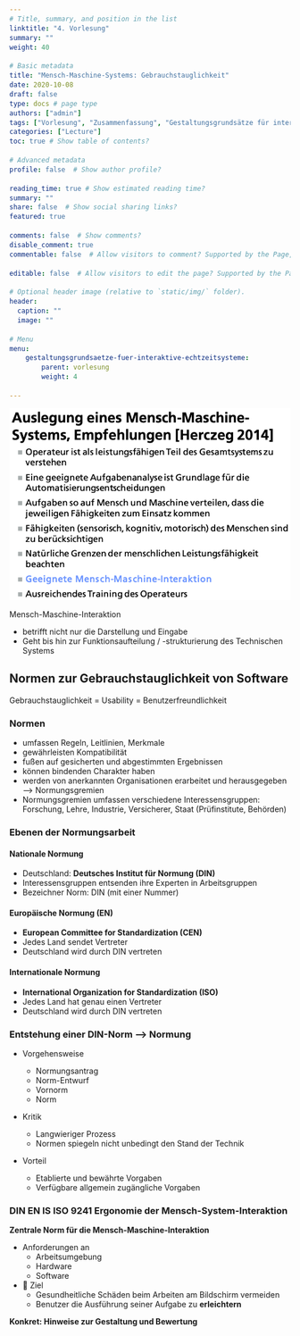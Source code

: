```yaml
---
# Title, summary, and position in the list
linktitle: "4. Vorlesung"
summary: ""
weight: 40

# Basic metadata
title: "Mensch-Maschine-Systems: Gebrauchstauglichkeit"
date: 2020-10-08
draft: false
type: docs # page type
authors: ["admin"]
tags: ["Vorlesung", "Zusammenfassung", "Gestaltungsgrundsätze für interaktive Echtzeitsysteme"]
categories: ["Lecture"]
toc: true # Show table of contents?

# Advanced metadata
profile: false  # Show author profile?

reading_time: true # Show estimated reading time?
summary: ""
share: false  # Show social sharing links?
featured: true

comments: false  # Show comments?
disable_comment: true
commentable: false  # Allow visitors to comment? Supported by the Page, Post, and Docs content types.

editable: false  # Allow visitors to edit the page? Supported by the Page, Post, and Docs content types.

# Optional header image (relative to `static/img/` folder).
header:
  caption: ""
  image: ""

# Menu
menu: 
    gestaltungsgrundsaetze-fuer-interaktive-echtzeitsysteme:
        parent: vorlesung
        weight: 4

---
```


<img src="https://raw.githubusercontent.com/EckoTan0804/upic-repo/master/uPic/截屏2020-10-08%2016.19.14.png" alt="截屏2020-10-08 16.19.14" style="zoom:80%;" />

Mensch-Maschine-Interaktion
- betrifft nicht nur die Darstellung und Eingabe
- Geht bis hin zur Funktionsaufteilung / -strukturierung des
Technischen Systems

## Normen zur Gebrauchstauglichkeit von Software

Gebrauchstauglichkeit = Usability = Benutzerfreundlichkeit

### Normen

- umfassen Regeln, Leitlinien, Merkmale
- gewährleisten Kompatibilität
- fußen auf gesicherten und abgestimmten Ergebnissen
- können bindenden Charakter haben
- werden von anerkannten Organisationen erarbeitet und herausgegeben --> Normungsgremien
- Normungsgremien umfassen verschiedene Interessensgruppen: Forschung, Lehre, Industrie, Versicherer, Staat (Prüfinstitute, Behörden)

### Ebenen der Normungsarbeit

#### Nationale Normung

- Deutschland: **Deutsches Institut für Normung (DIN)**
- Interessensgruppen entsenden ihre Experten in Arbeitsgruppen 
- Bezeichner Norm: DIN (mit einer Nummer)

#### Europäische Normung (EN)

- **European Committee for Standardization (CEN)**
- Jedes Land sendet Vertreter
- Deutschland wird durch DIN vertreten

#### Internationale Normung

- **International Organization for Standardization (ISO)**
- Jedes Land hat genau einen Vertreter
- Deutschland wird durch DIN vertreten

### Entstehung einer DIN-Norm --> Normung

- Vorgehensweise
  - Normungsantrag 
  - Norm-Entwurf
  - Vornorm
  - Norm

- Kritik
  - Langwieriger Prozess
  - Normen spiegeln nicht unbedingt den Stand der Technik
- Vorteil
  - Etablierte und bewährte Vorgaben
  - Verfügbare allgemein zugängliche Vorgaben

### DIN EN IS ISO 9241 Ergonomie der Mensch-System-Interaktion
**Zentrale Norm für die Mensch-Maschine-Interaktion**

- Anforderungen an
  - Arbeitsumgebung 
  - Hardware
  - Software
- 🎯 Ziel
  - Gesundheitliche Schäden beim Arbeiten am Bildschirm vermeiden
  - Benutzer die Ausführung seiner Aufgabe zu **erleichtern**

**Konkret: Hinweise zur Gestaltung und Bewertung**

